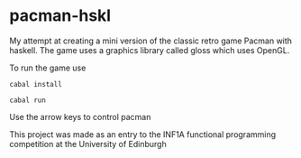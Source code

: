 # pacman-hskl

My attempt at creating a mini version of the classic retro game Pacman with haskell. The game uses a graphics library called gloss which uses OpenGL.

To run the game use

`cabal install`

`cabal run`

Use the arrow keys to control pacman

This project was made as an entry to the INF1A functional programming competition at the University of Edinburgh
